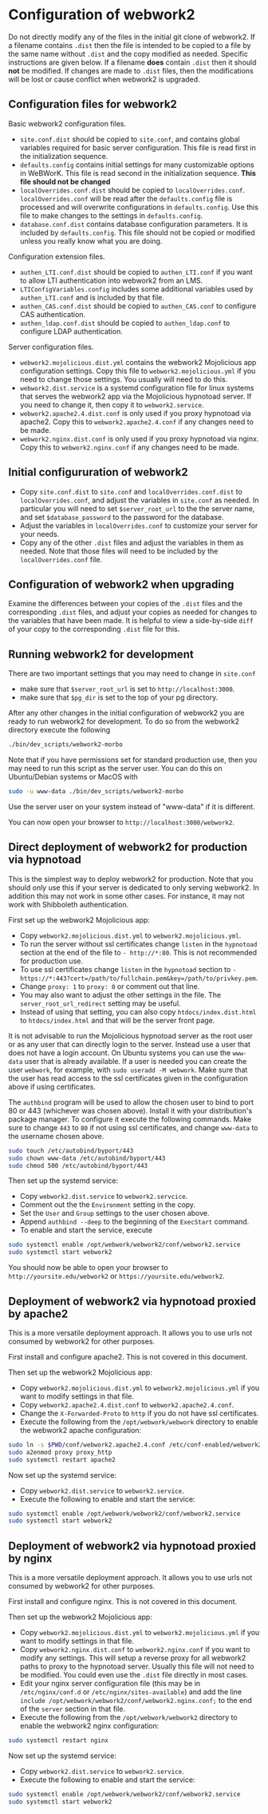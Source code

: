 # Configuration of webwork2

Do not directly modify any of the files in the initial git clone of webwork2. If a filename contains `.dist` then the
file is intended to be copied to a file by the same name without `.dist` and the copy modified as needed. Specific
instructions are given below. If a filename **does** contain `.dist` then it should **not** be modified. If changes
are made to `.dist` files, then the modifications will be lost or cause conflict when webwork2 is upgraded.

## Configuration files for webwork2

Basic webwork2 configuration files.

- `site.conf.dist` should be copied to `site.conf`, and contains global variables required for basic server
  configuration. This file is read first in the initialization sequence.
- `defaults.config` contains initial settings for many customizable options in WeBWorK. This file is read second in the
  initialization sequence. **This file should not be changed**
- `localOverrides.conf.dist` should be copied to `localOverrides.conf`. `localOverrides.conf` will be read after the
  `defaults.config` file is processed and will overwrite configurations in `defaults.config`. Use this file to make
  changes to the settings in `defaults.config`.
- `database.conf.dist` contains database configuration parameters. It is included by `defaults.config`. This file
  should not be copied or modified unless you really know what you are doing.

Configuration extension files.

- `authen_LTI.conf.dist` should be copied to `authen_LTI.conf` if you want to allow LTI authentication into webwork2
  from an LMS.
- `LTIConfigVariables.config` includes some additional variables used by `authen_LTI.conf` and is included by that file.
- `authen_CAS.conf.dist` should be copied to `authen_CAS.conf` to configure CAS authentication.
- `authen_ldap.conf.dist` should be copied to `authen_ldap.conf` to configure LDAP authentication.

Server configuration files.

- `webwork2.mojolicious.dist.yml` contains the webwork2 Mojolicious app configuration settings. Copy this file to
  `webwork2.mojolicious.yml` if you need to change those settings. You usually will need to do this.
- `webwork2.dist.service` is a systemd configuration file for linux systems that serves the webwork2 app via the
  Mojolicious hypnotoad server. If you need to change it, then copy it to `webwork2.service`.
- `webwork2.apache2.4.dist.conf` is only used if you proxy hypnotoad via apache2. Copy this to `webwork2.apache2.4.conf`
  if any changes need to be made.
- `webwork2.nginx.dist.conf` is only used if you proxy hypnotoad via nginx. Copy this to `webwork2.nginx.conf` if any
  changes need to be made.

## Initial configururation of webwork2

- Copy `site.conf.dist` to `site.conf` and `localOverrides.conf.dist` to `localOverrides.conf`, and adjust the variables
  in `site.conf` as needed. In particular you will need to set `$server_root_url` to the the server name, and set
  `$database_password` to the password for the database.
- Adjust the variables in `localOverrides.conf` to customize your server for your needs.
- Copy any of the other `.dist` files and adjust the variables in them as needed. Note that those files will need to be
  included by the `localOverrides.conf` file.

## Configuration of webwork2 when upgrading

Examine the differences between your copies of the `.dist` files and the corresponding `.dist` files, and adjust your
copies as needed for changes to the variables that have been made. It is helpful to view a side-by-side `diff` of your
copy to the corresponding `.dist` file for this.

## Running webwork2 for development

There are two important settings that you may need to change in `site.conf`

- make sure that `$server_root_url` is set to `http://localhost:3000`.
- make sure that `$pg_dir` is set to the top of your pg directory.

After any other changes in the initial configuration of webwork2 you are ready to run webwork2 for development.
To do so from the webwork2 directory execute the following

```bash
./bin/dev_scripts/webwork2-morbo
```

Note that if you have permissions set for standard production use, then you may need to run this script as the server
user. You can do this on Ubuntu/Debian systems or MacOS with

```bash
sudo -u www-data ./bin/dev_scripts/webwork2-morbo
```

Use the server user on your system instead of "www-data" if it is different.

You can now open your browser to `http://localhost:3000/webwork2`.

## Direct deployment of webwork2 for production via hypnotoad

This is the simplest way to deploy webwork2 for production. Note that you should only use this if your server is
dedicated to only serving webwork2. In addition this may not work in some other cases. For instance, it may not work
with Shibboleth authentication.

First set up the webwork2 Mojolicious app:

- Copy `webwork2.mojolicious.dist.yml` to `webwork2.mojolicious.yml`.
- To run the server without ssl certificates change `listen` in the `hypnotoad` section at the end of the file to
  `- http://*:80`. This is not recommended for production use.
- To use ssl certificates change `listen` in the `hypnotoad` section to
  `- https://*:443?cert=/path/to/fullchain.pem&key=/path/to/privkey.pem`.
- Change `proxy: 1` to `proxy: 0` or comment out that line.
- You may also want to adjust the other settings in the file. The `server_root_url_redirect` setting may be useful.
- Instead of using that setting, you can also copy `htdocs/index.dist.html` to `htdocs/index.html` and that will be the
  server front page.

It is not advisable to run the Mojolicious hypnotoad server as the root user or as any user that can directly login to
the server. Instead use a user that does not have a login account. On Ubuntu systems you can use the `www-data` user
that is already available. If a user is needed you can create the user `webwork`, for example, with
`sudo useradd -M webwork`. Make sure that the user has read access to the ssl certificates given in the configuration
above if using certificates.

The `authbind` program will be used to allow the chosen user to bind to port 80 or 443 (whichever was chosen above).
Install it with your distribution's package manager. To configure it execute the following commands. Make sure to
change `443` to `80` if not using ssl certificates, and change `www-data` to the username chosen above.

```bash
sudo touch /etc/autobind/byport/443
sudo chown www-data /etc/autobind/byport/443
sudo chmod 500 /etc/autobind/byport/443
```

Then set up the systemd service:

- Copy `webwork2.dist.service` to `webwork2.servcice`.
- Comment out the the `Environment` setting in the copy.
- Set the `User` and `Group` settings to the user chosen above.
- Append `authbind --deep` to the beginning of the `ExecStart` command.
- To enable and start the service, execute

```bash
sudo systemctl enable /opt/webwork/webwork2/conf/webwork2.service
sudo systemctl start webwork2
```

You should now be able to open your browser to `http://yoursite.edu/webwork2` or `https://yoursite.edu/webwork2`.

## Deployment of webwork2 via hypnotoad proxied by apache2

This is a more versatile deployment approach. It allows you to use urls not consumed by webwork2 for other purposes.

First install and configure apache2. This is not covered in this document.

Then set up the webwork2 Mojolicious app:

- Copy `webwork2.mojolicious.dist.yml` to `webwork2.mojolicious.yml` if you want to modify settings in that file.
- Copy `webwork2.apache2.4.dist.conf` to `webwork2.apache2.4.conf`.
- Change the `X-Forwarded-Proto` to `http` if you do not have ssl certificates.
- Execute the following from the `/opt/webwork/webwork` directory to enable the webwork2 apache configuration:

```bash
sudo ln -s $PWD/conf/webwork2.apache2.4.conf /etc/conf-enabled/webwork2.conf
sudo a2enmod proxy proxy_http
sudo systemctl restart apache2
```

Now set up the systemd service:

- Copy `webwork2.dist.service` to `webwork2.service`.
- Execute the following to enable and start the service:

```bash
sudo systemctl enable /opt/webwork/webwork2/conf/webwork2.service
sudo systemctl start webwork2
```

## Deployment of webwork2 via hypnotoad proxied by nginx

This is a more versatile deployment approach. It allows you to use urls not consumed by webwork2 for other purposes.

First install and configure nginx. This is not covered in this document.

Then set up the webwork2 Mojolicious app:

- Copy `webwork2.mojolicious.dist.yml` to `webwork2.mojolicious.yml` if you want to modify settings in that file.
- Copy `webwork2.nginx.dist.conf` to `webwork2.nginx.conf` if you want to modify any settings. This will setup
  a reverse proxy for all webwork2 paths to proxy to the hypnotoad server. Usually this file will not need to be
  modified. You could even use the `.dist` file directly in most cases.
- Edit your nginx server configuration file (this may be in `/etc/nginx/conf.d` or `/etc/nginx/sites-available`) and add
  the line `include /opt/webwork/webwork2/conf/webwork2.nginx.conf;` to the end of the `server` section in that file.
- Execute the following from the `/opt/webwork/webwork2` directory to enable the webwork2 nginx configuration:

```bash
sudo systemctl restart nginx
```

Now set up the systemd service:

- Copy `webwork2.dist.service` to `webwork2.service`.
- Execute the following to enable and start the service:

```bash
sudo systemctl enable /opt/webwork/webwork2/conf/webwork2.service
sudo systemctl start webwork2
```

